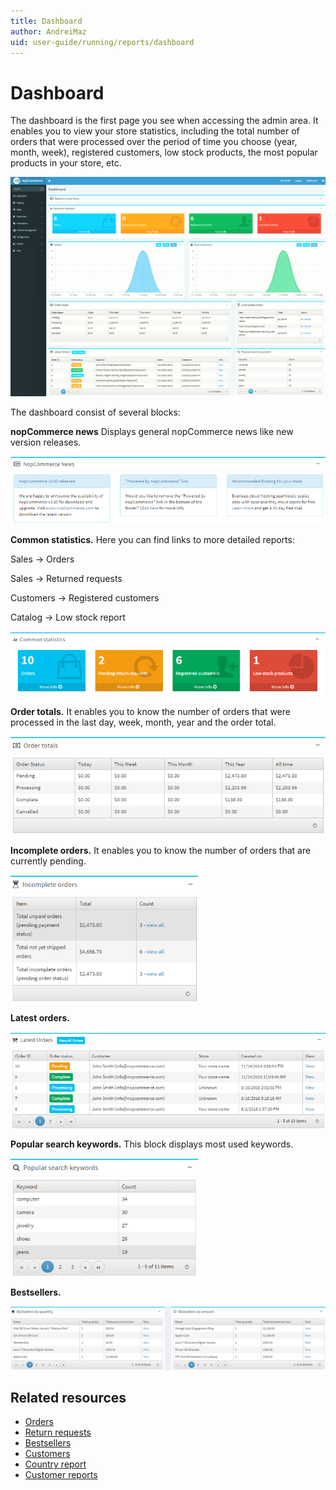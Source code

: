 ```yaml
---
title: Dashboard
author: AndreiMaz
uid: user-guide/running/reports/dashboard
---
```

# Dashboard

The dashboard is the first page you see when accessing the admin area. It enables you to view your store statistics, including the total number of orders that were processed over the period of time you choose (year, month, week), registered customers, low stock products, the most popular products in your store, etc.

![dashboard](_static/dashboard/dashboard.png)

The dashboard consist of several blocks:

**nopCommerce news** Displays general nopCommerce news like new version releases.

![news](_static/dashboard/news.png)

**Common statistics.** Here you can find links to more detailed reports:

Sales → Orders

Sales → Returned requests

Customers → Registered customers

Catalog → Low stock report

![common](_static/dashboard/common.png)

**Order totals.** It enables you to know the number of orders that were processed in the last day, week, month, year and the order total.

![order-totals](_static/dashboard/order-totals.png)

**Incomplete orders.** It enables you to know the number of orders that are currently pending.

![order-incomplete](_static/dashboard/order-incomplete.png)

**Latest orders.**

![order-latest](_static/dashboard/order-latest.png)

**Popular search keywords.** This block displays most used keywords.

![keywords](_static/dashboard/keywords.png)

**Bestsellers.**

![bestsellers](_static/dashboard/bestsellers.png)

## Related resources

* [Orders](xref:user-guide/running/order-management/orders/index)
* [Return requests](xref:user-guide/running/order-management/return-requests)
* [Bestsellers](xref:user-guide/running/reports/bestsellers-never-purchased)
* [Customers](xref:user-guide/running/customer-management/index)
* [Country report](xref:user-guide/running/reports/country-report)
* [Customer reports](xref:user-guide/running/reports/customer-reports)
